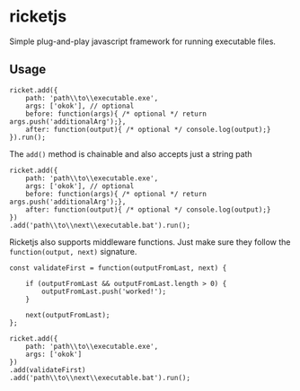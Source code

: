 # ricketjs
Simple plug-and-play javascript framework for running executable files.

## Usage

~~~~
ricket.add({
    path: 'path\\to\\executable.exe',
    args: ['okok'], // optional
    before: function(args){ /* optional */ return args.push('additionalArg');},
    after: function(output){ /* optional */ console.log(output);}
}).run();
~~~~

The `add()` method is chainable and also accepts just a string path

~~~~
ricket.add({
    path: 'path\\to\\executable.exe',
    args: ['okok'], // optional
    before: function(args){ /* optional */ return args.push('additionalArg');},
    after: function(output){ /* optional */ console.log(output);}
})
.add('path\\to\\next\\executable.bat').run();
~~~~

Ricketjs also supports middleware functions. Just make sure they follow the `function(output, next)` signature.

~~~~
const validateFirst = function(outputFromLast, next) {
    
    if (outputFromLast && outputFromLast.length > 0) {
        outputFromLast.push('worked!');
    }
    
    next(outputFromLast);
};

ricket.add({
    path: 'path\\to\\executable.exe',
    args: ['okok']
})
.add(validateFirst)
.add('path\\to\\next\\executable.bat').run();
~~~~
